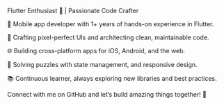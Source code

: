 Flutter Enthusiast 🚀 | Passionate Code Crafter

📱 Mobile app developer with 1+ years of hands-on experience in Flutter.

🎨 Crafting pixel-perfect UIs and architecting clean, maintainable code.

🌐 Building cross-platform apps for iOS, Android, and the web.

🧩 Solving puzzles with state management, and responsive design.

📚 Continuous learner, always exploring new libraries and best practices.

Connect with me on GitHub and let’s build amazing things together! 🤝


<!---
DaV212001/DaV212001 is a ✨ special ✨ repository because its `README.md` (this file) appears on your GitHub profile.
You can click the Preview link to take a look at your changes.
--->
